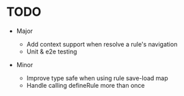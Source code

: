 # TODO

- Major
    - Add context support when resolve a rule's navigation
    - Unit & e2e testing

- Minor
    - Improve type safe when using rule save-load map
    - Handle calling defineRule more than once